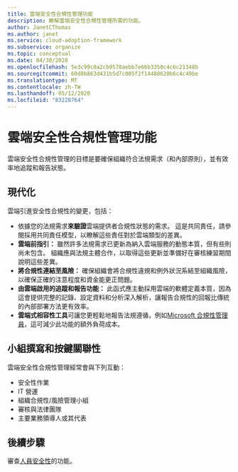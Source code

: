 ```yaml
---
title: 雲端安全性合規性管理功能
description: 瞭解雲端安全性合規性管理所需的功能。
author: JanetCThomas
ms.author: janet
ms.service: cloud-adoption-framework
ms.subservice: organize
ms.topic: conceptual
ms.date: 04/30/2020
ms.openlocfilehash: 5e3c99c0a2cb9578aebb7e66b3350c4c6c21348b
ms.sourcegitcommit: 60d8b863d431b5d7c005f2f14488620b6c4c49be
ms.translationtype: MT
ms.contentlocale: zh-TW
ms.lasthandoff: 05/12/2020
ms.locfileid: "83228764"
---
```

# <a name="cloud-security-compliance-management-functions"></a>雲端安全性合規性管理功能

雲端安全性合規性管理的目標是要確保組織符合法規需求（和內部原則），並有效率地追蹤和報告狀態。

## <a name="modernization"></a>現代化

雲端引進安全性合規性的變更，包括：

- 依據您的法規需求**來驗證**雲端提供者合規性狀態的需求。 這是共同責任，請參閱採用共同責任模型，以瞭解這些責任對於雲端類型的差異。
- **雲端前指引：** 雖然許多法規需求已更新為納入雲端服務的動態本質，但有些則尚未包含。 組織應與法規主體合作，以取得這些更新並準備好在審核練習期間說明這些差異。
- **將合規性連結至風險：** 確保組織會將合規性違規和例外狀況系結至組織風險，以確保正確的注意程度和資金能更正問題。
- **由雲端啟用的追蹤和報告功能：** 此函式應主動採用雲端的軟體定義本質，因為這會提供完整的記錄、設定資料和分析深入解析，讓報告合規性的回報比傳統的內部部署方法更有效率。
- **雲端式相容性工具**可讓您更輕鬆地報告法規遵循，例如[Microsoft 合規性管理員](https://docs.microsoft.com/microsoft-365/compliance/compliance-manager-overview)，這可減少此功能的額外負荷成本。

## <a name="team-composition-and-key-relationships"></a>小組撰寫和按鍵關聯性

雲端安全性合規性管理經常會與下列互動：

- 安全性作業
- IT 營運
- 組織合規性/風險管理小組
- 審核與法律團隊
- 主要業務領導人或其代表

## <a name="next-steps"></a>後續步驟

審查[人員安全性](./cloud-security-people.md)的功能。
